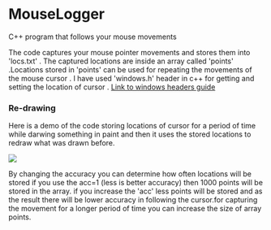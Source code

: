 # MouseLogger
C++ program that follows your mouse movements

The code captures your mouse pointer movements and stores them into 'locs.txt' .
The captured locations are inside an array called 'points' .Locations stored in 'points' can be used for repeating the movements of the mouse cursor .
I have used 'windows.h' header in c++ for getting and setting the location of cursor .
 [Link to windows headers guide](https://docs.microsoft.com/en-us/windows/desktop/winprog/using-the-windows-headers)

### Re-drawing 
Here is a demo of the code storing locations of cursor for a period of time while darwing something in paint and then it uses the stored locations to redraw what was drawn before.

![](http://s8.picofile.com/file/8351330676/1.gif)


By changing the accuracy you can determine how often locations will be stored if you use the acc=1 (less is better accuracy) then 1000 points will be stored in the array.
if you increase the 'acc' less points will be stored and as the result there will be lower accuracy in following the cursor.for capturing the movement for a longer period of time you can increase the size of array points.

